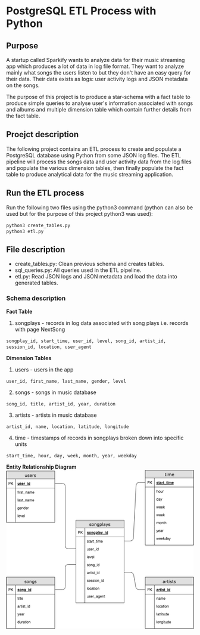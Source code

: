 # PostgreSQL ETL Process with Python

## Purpose 
A startup called Sparkify wants to analyze data for their music streaming app which produces a lot of data in log file format. They want to analyze mainly what songs the users listen to but they don't have an easy query for their data. Their data exists as logs: user activity logs and JSON metadata on the songs. 

The purpose of this project is to produce a star-schema with a fact table to produce simple queries to analyse user's information associated with songs and albums and multiple dimension table which contain further details from the fact table. 

## Proejct description
The following project contains an ETL process to create and populate a PostgreSQL database using Python from some JSON log files. The ETL pipeline will process the songs data and user activity data from the log files and populate the various dimension tables, then finally populate the fact table to produce analytical data for the music streaming application.

## Run the ETL process
Run the following two files using the python3 command (python can also be used but for the purpose of this project python3 was used): 
```
python3 create_tables.py
python3 etl.py
```

## File description
- create_tables.py: Clean previous schema and creates tables.
- sql_queries.py: All queries used in the ETL pipeline.
- etl.py: Read JSON logs and JSON metadata and load the data into generated tables.

### Schema description
**Fact Table**
1. songplays - records in log data associated with song plays i.e. records with page NextSong
```
songplay_id, start_time, user_id, level, song_id, artist_id, session_id, location, user_agent
```
**Dimension Tables**
1. users - users in the app
```
user_id, first_name, last_name, gender, level
```
2. songs - songs in music database
```
song_id, title, artist_id, year, duration
```
3. artists - artists in music database
```
artist_id, name, location, latitude, longitude
```
4. time - timestamps of records in songplays broken down into specific units
```
start_time, hour, day, week, month, year, weekday
```

**Entity Relationship Diagram**
<img src="/project1_etl_erd.png" alt="ETL Pipeline ER Diagram"/>
